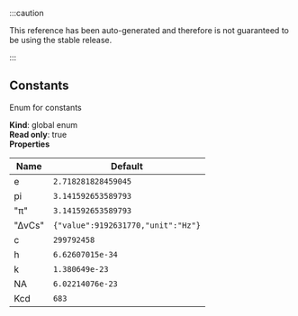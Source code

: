 
:::caution

This reference has been auto-generated and therefore is not guaranteed to be using the stable release.

:::

<a name="Constants"></a>

## Constants
Enum for constants

**Kind**: global enum  
**Read only**: true  
**Properties**

| Name | Default |
| --- | --- |
| e | <code>2.718281828459045</code> | 
| pi | <code>3.141592653589793</code> | 
| "π" | <code>3.141592653589793</code> | 
| "ΔvCs" | <code>{&quot;value&quot;:9192631770,&quot;unit&quot;:&quot;Hz&quot;}</code> | 
| c | <code>299792458</code> | 
| h | <code>6.62607015e-34</code> | 
| k | <code>1.380649e-23</code> | 
| NA | <code>6.02214076e-23</code> | 
| Kcd | <code>683</code> | 

